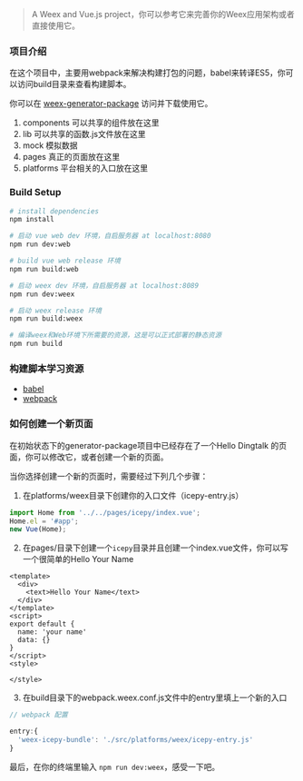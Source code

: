 > A Weex and Vue.js project，你可以参考它来完善你的Weex应用架构或者直接使用它。

### 项目介绍

在这个项目中，主要用webpack来解决构建打包的问题，babel来转译ES5，你可以访问build目录来查看构建脚本。

你可以在 [weex-generator-package](https://github.com/icepy/weex-generator-package) 访问并下载使用它。

1. components 可以共享的组件放在这里
2. lib 可以共享的函数.js文件放在这里
3. mock 模拟数据
4. pages 真正的页面放在这里
5. platforms 平台相关的入口放在这里

### Build Setup

```bash
# install dependencies
npm install

# 启动 vue web dev 环境，自启服务器 at localhost:8080
npm run dev:web

# build vue web release 环境
npm run build:web

# 启动 weex dev 环境，自启服务器 at localhost:8089
npm run dev:weex

# 启动 weex release 环境
npm run build:weex

# 编译weex和Web环境下所需要的资源，这是可以正式部署的静态资源
npm run build
```

### 构建脚本学习资源

* [babel](https://babeljs.io/)
* [webpack](https://webpack.js.org/guides/)

### 如何创建一个新页面

在初始状态下的generator-package项目中已经存在了一个Hello Dingtalk 的页面，你可以修改它，或者创建一个新的页面。

当你选择创建一个新的页面时，需要经过下列几个步骤：

1. 在platforms/weex目录下创建你的入口文件（icepy-entry.js）

```JavaScript
import Home from '../../pages/icepy/index.vue';
Home.el = '#app';
new Vue(Home);
```
2. 在pages/目录下创建一个`icepy`目录并且创建一个index.vue文件，你可以写一个很简单的Hello Your Name

```Vue
<template>
  <div>
    <text>Hello Your Name</text>
  </div>
</template>
<script>
export default {
  name: 'your name'
  data: {}
}
</script>
<style>

</style>
```

3. 在build目录下的webpack.weex.conf.js文件中的entry里填上一个新的入口

```JavaScript
// webpack 配置

entry:{
  'weex-icepy-bundle': './src/platforms/weex/icepy-entry.js'
}
```

最后，在你的终端里输入 `npm run dev:weex`，感受一下吧。
